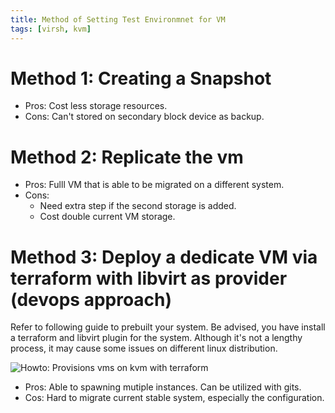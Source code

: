 ```yaml
---
title: Method of Setting Test Environmnet for VM
tags: [virsh, kvm]
---
```


# Method 1: Creating a Snapshot
* Pros: Cost less storage resources. 
* Cons: Can't stored on secondary block device as backup.

# Method 2: Replicate the vm 
* Pros: Fulll VM that is able to be migrated on a different system. 
* Cons: 
  - Need extra step if the second storage is added.
  - Cost double current VM storage. 


# Method 3: Deploy a dedicate VM via terraform with libvirt as provider (devops approach)
Refer to following guide to prebuilt your system. Be advised, you have install a terraform and libvirt plugin for the system. Although it's not a lengthy process, it may cause some issues on different linux distribution.

![Howto: Provisions vms on kvm with terraform](https://computingforgeeks.com/how-to-provision-vms-on-kvm-with-terraform/)

* Pros: Able to spawning mutiple instances. Can be utilized with gits.
* Cos: Hard to migrate current stable system, especially the configuration.
